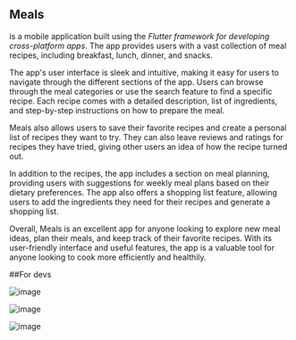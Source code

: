 ## Meals
is a mobile application built using the _Flutter framework for developing
cross-platform apps_. The app provides users with a vast collection of meal
recipes, including breakfast, lunch, dinner, and snacks.


The app's user interface is sleek and intuitive, making it easy for users to
navigate through the different sections of the app. Users can browse through the
meal categories or use the search feature to find a specific recipe. Each recipe
comes with a detailed description, list of ingredients, and step-by-step
instructions on how to prepare the meal.

Meals also allows users to save their favorite recipes and create a personal
list of recipes they want to try. They can also leave reviews and ratings for
recipes they have tried, giving other users an idea of how the recipe turned
out.

In addition to the recipes, the app includes a section on meal planning,
providing users with suggestions for weekly meal plans based on their dietary
preferences. The app also offers a shopping list feature, allowing users to add
the ingredients they need for their recipes and generate a shopping list.

Overall, Meals is an excellent app for anyone looking to explore new meal ideas,
plan their meals, and keep track of their favorite recipes. With its
user-friendly interface and useful features, the app is a valuable tool for
anyone looking to cook more efficiently and healthily.

##For devs

![image](https://github.com/LeonardoJaques/meals_app_flutter/assets/28495699/36acb145-d491-4fe0-882c-fef1474ac94c)

![image](https://github.com/LeonardoJaques/meals_app_flutter/assets/28495699/b6049f83-fb5e-4f30-bf2b-6ea7e23e15ad)

![image](https://github.com/LeonardoJaques/meals_app_flutter/assets/28495699/0888943e-22b7-415a-90cc-5ae7cec41199)

